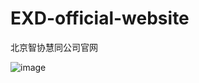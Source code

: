 # EXD-official-website
北京智协慧同公司官网

 ![image](https://https://github.com/xiaola66/EXD-official-website/blob/master/photo/index.jpg)</br>
